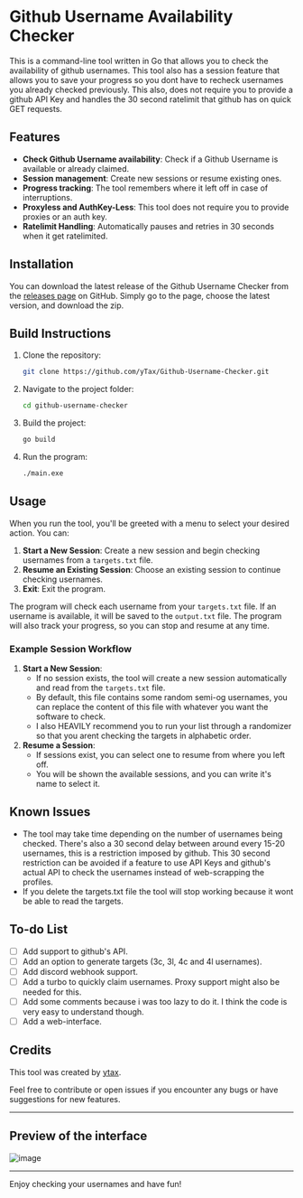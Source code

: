 
# Github Username Availability Checker

This is a command-line tool written in Go that allows you to check the availability of github usernames.
This tool also has a session feature that allows you to save your progress so you dont have to recheck usernames you already checked previously.
This also, does not require you to provide a github API Key and handles the 30 second ratelimit that github has on quick GET requests.

## Features

- **Check Github Username availability**: Check if a Github Username is available or already claimed.
- **Session management**: Create new sessions or resume existing ones.
- **Progress tracking**: The tool remembers where it left off in case of interruptions.
- **Proxyless and AuthKey-Less**: This tool does not require you to provide proxies or an auth key.
- **Ratelimit Handling**: Automatically pauses and retries in 30 seconds when it get ratelimited.

## Installation

You can download the latest release of the Github Username Checker from the [releases page](https://github.com/yTax/Github-Username-Checker/releases) on GitHub. Simply go to the page, choose the latest version, and download the zip.


## Build Instructions

1. Clone the repository:

   ```bash
   git clone https://github.com/yTax/Github-Username-Checker.git
   ```

2. Navigate to the project folder:

   ```bash
   cd github-username-checker
   ```

3. Build the project:

   ```bash
   go build
   ```

4. Run the program:

   ```bash
   ./main.exe
   ```

## Usage

When you run the tool, you'll be greeted with a menu to select your desired action. You can:

1. **Start a New Session**: Create a new session and begin checking usernames from a `targets.txt` file.
2. **Resume an Existing Session**: Choose an existing session to continue checking usernames.
3. **Exit**: Exit the program.

The program will check each username from your `targets.txt` file. If an username is available, it will be saved to the `output.txt` file. The program will also track your progress, so you can stop and resume at any time.

### Example Session Workflow

1. **Start a New Session**:
   - If no session exists, the tool will create a new session automatically and read from the `targets.txt` file.
   - By default, this file contains some random semi-og usernames, you can replace the content of this file with whatever you want the software to check.
   - I also HEAVILY recommend you to run your list through a randomizer so that you arent checking the targets in alphabetic order.
2. **Resume a Session**:
   - If sessions exist, you can select one to resume from where you left off.
   - You will be shown the available sessions, and you can write it's name to select it.

## Known Issues

- The tool may take time depending on the number of usernames being checked. There's also a 30 second delay between around every 15-20 usernames, this is a restriction imposed by github. This 30 second restriction can be avoided if a feature to use API Keys and github's actual API to check the usernames instead of web-scrapping the profiles.
- If you delete the targets.txt file the tool will stop working because it wont be able to read the targets.

## To-do List

- [ ] Add support to github's API.
- [ ] Add an option to generate targets (3c, 3l, 4c and 4l usernames).
- [ ] Add discord webhook support.
- [ ] Add a turbo to quickly claim usernames. Proxy support might also be needed for this.
- [ ] Add some comments because i was too lazy to do it. I think the code is very easy to understand though.
- [ ] Add a web-interface.

## Credits

This tool was created by [ytax](https://github.com/ytax).

Feel free to contribute or open issues if you encounter any bugs or have suggestions for new features.

---

## Preview of the interface

![image](https://github.com/user-attachments/assets/fce7fef9-7023-4ad6-ad71-f603316c80e7)

---

Enjoy checking your usernames and have fun!
